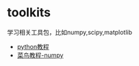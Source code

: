 # toolkits

学习相关工具包，比如numpy,scipy,matplotlib

- [python教程](https://www.liaoxuefeng.com/wiki/1016959663602400/)
- [菜鸟教程-numpy](https://www.runoob.com/numpy/numpy-tutorial.html)